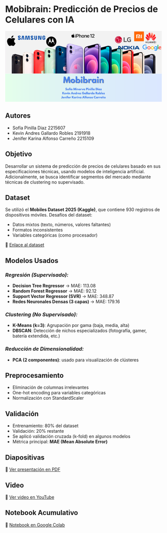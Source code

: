
# **Mobibrain: Predicción de Precios de Celulares con IA**

![Banner del Proyecto](/banner.png)

## **Autores**

*  Sofía Pinilla Diaz 2215607
*  Kevin Andres Gallardo Robles 2191918
*  Jenifer Karina Alfonso Carreño 2215109

## **Objetivo**

Desarrollar un sistema de predicción de precios de celulares basado en sus especificaciones técnicas, usando modelos de inteligencia artificial. Adicionalmente, se busca identificar segmentos del mercado mediante técnicas de clustering no supervisado.

## **Dataset**

Se utilizó el **Mobiles Dataset 2025 (Kaggle)**, que contiene 930 registros de dispositivos móviles.
Desafíos del dataset:

* Datos mixtos (texto, números, valores faltantes)
* Formatos inconsistentes
* Variables categóricas (como procesador)

🔗 [Enlace al dataset](https://www.kaggle.com/datasets/abdulmalik1518/mobiles-dataset-2025)

## **Modelos Usados**

### *Regresión (Supervisado):*

* **Decision Tree Regressor** → MAE: 113.08
* **Random Forest Regressor** → MAE: 92.12
* **Support Vector Regressor (SVR)** → MAE: 348.87
* **Redes Neuronales Densas (3 capas)** → MAE: 179.16

### *Clustering (No Supervisado):*

* **K-Means (k=3)**: Agrupación por gama (baja, media, alta)
* **DBSCAN**: Detección de nichos especializados (fotografía, gamer, batería extendida, etc.)

### *Reducción de Dimensionalidad:*

* **PCA (2 componentes)**: usado para visualización de clústeres

## **Preprocesamiento**

* Eliminación de columnas irrelevantes
* One-hot encoding para variables categóricas
* Normalización con StandardScaler

## **Validación**

* Entrenamiento: 80% del dataset
* Validación: 20% restante
* Se aplicó validación cruzada (k-fold) en algunos modelos
* Métrica principal: **MAE (Mean Absolute Error)**

## **Diapositivas**

📄 [Ver presentación en PDF](/diapositivas_ia.pdf)

## **Video**

🎥 [Ver video en YouTube](https://youtu.be/)

## **Notebook Acumulativo**

📓 [Notebook en Google Colab](https://colab.research.google.com/drive/15dyaVM-k6vP8yekTtYJQiPsfcyC-8-DJ?usp=sharing)
